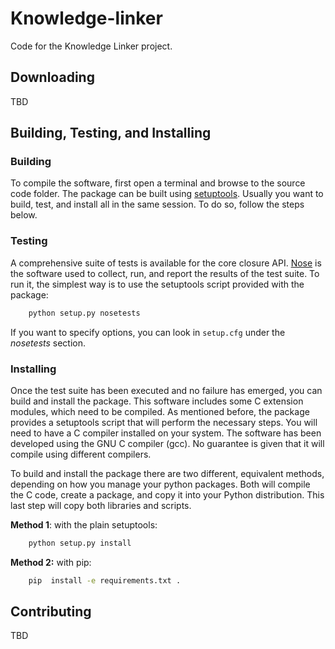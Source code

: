 Knowledge-linker
================

Code for the Knowledge Linker project.

## Downloading

TBD

## Building, Testing, and Installing

### Building

To compile the software, first open a terminal and browse to the source code
folder. The package can be built using
[setuptools](//setuptools.readthedocs.io). Usually you want to build, test, and
install all in the same session. To do so, follow the steps below.

### Testing

A comprehensive suite of tests is available for the core closure API.
[Nose](http://nose.readthedocs.org) is the software used to collect, run, and
report the results of the test suite. To run it, the simplest way is to use the
setuptools script provided with the package:

```bash
    python setup.py nosetests
```

If you want to specify options, you can look in `setup.cfg` under the
_nosetests_ section.

### Installing

Once the test suite has been executed and no failure has emerged, you can build
and install the package. This software includes some C extension modules, which
need to be compiled. As mentioned before, the package provides a setuptools
script that will perform the necessary steps. You will need to have a C
compiler installed on your system. The software has been developed using the
GNU C compiler (gcc). No guarantee is given that it will compile using
different compilers. 

To build and install the package there are two different, equivalent methods,
depending on how you manage your python packages. Both will compile the C code,
create a package, and copy it into your Python distribution. This last step
will copy both libraries and scripts.

__Method 1__: with the plain setuptools:

```bash
    python setup.py install
```

__Method 2:__ with pip:

```bash
    pip  install -e requirements.txt .
```

## Contributing

TBD
